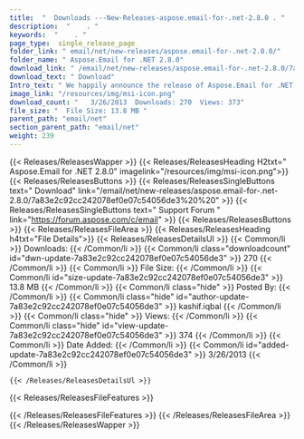 ```yaml
---
title:  "  Downloads ---New-Releases-aspose.email-for-.net-2.8.0 . " 
description:  "    . " 
keywords:  "    . " 
page_type:  single_release_page
folder_link: " email/net/new-releases/aspose.email-for-.net-2.8.0/"
folder_name: " Aspose.Email for .NET 2.8.0"
download_link: " /email/net/new-releases/aspose.email-for-.net-2.8.0/7a83e2c92cc242078ef0e07c54056de3"
download_text: " Download"
Intro_text: " We happily announce the release of Aspose.Email for .NET 2.8.0. Bug Fixes and en..."
image_link: "/resources/img/msi-icon.png"
download_count: "   3/26/2013  Downloads: 270  Views: 373"
file_size: "  File Size: 13.8 MB "
parent_path: "email/net"
section_parent_path: "email/net"
weight: 239 
---
```


{{< Releases/ReleasesWapper >}}
  {{< Releases/ReleasesHeading H2txt=" Aspose.Email for .NET 2.8.0" imagelink="/resources/img/msi-icon.png">}}
  {{< Releases/ReleasesButtons >}}
    {{< Releases/ReleasesSingleButtons text=" Download" link="/email/net/new-releases/aspose.email-for-.net-2.8.0/7a83e2c92cc242078ef0e07c54056de3%20%20" >}}
    {{< Releases/ReleasesSingleButtons text=" Support Forum " link="https://forum.aspose.com/c/email" >}}
  {{< Releases/ReleasesButtons >}}
  {{< Releases/ReleasesFileArea >}}
    {{< Releases/ReleasesHeading h4txt="File Details">}}
    {{< Releases/ReleasesDetailsUl >}}
            {{< Common/li  >}} Downloads: {{< /Common/li >}} 
      {{< Common/li class="downloadcount" id="dwn-update-7a83e2c92cc242078ef0e07c54056de3" >}} 270 {{< /Common/li >}} 
      {{< Common/li  >}} File Size: {{< /Common/li >}} 
      {{< Common/li id="size-update-7a83e2c92cc242078ef0e07c54056de3" >}} 13.8 MB {{< /Common/li >}} 
      {{< Common/li  class="hide" >}} Posted By: {{< /Common/li >}} 
      {{< Common/li class="hide" id="author-update-7a83e2c92cc242078ef0e07c54056de3" >}} kashif.iqbal {{< /Common/li >}} 
      {{< Common/li class="hide"  >}} Views: {{< /Common/li >}} 
      {{< Common/li class="hide" id="view-update-7a83e2c92cc242078ef0e07c54056de3" >}} 374 {{< /Common/li >}} 
      {{< Common/li  >}} Date Added: {{< /Common/li >}} 
      {{< Common/li id="added-update-7a83e2c92cc242078ef0e07c54056de3" >}} 3/26/2013 {{< /Common/li >}} 

    {{< /Releases/ReleasesDetailsUl >}}

  {{< Releases/ReleasesFileFeatures >}}
      
  {{< /Releases/ReleasesFileFeatures >}}
 {{< /Releases/ReleasesFileArea >}}
{{< /Releases/ReleasesWapper >}}


